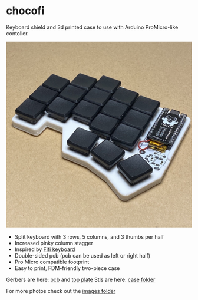 # chocofi

Keyboard shield and 3d printed case to use with Arduino ProMicro-like contoller.

![Photo of a chocofi keyboard](/images/IMG_7067.jpeg)

- Split keyboard with 3 rows, 5 columns, and 3 thumbs per half
- Increased pinky column stagger
- Inspired by [Fifi keyboard](https://github.com/raychengy/fifi_split_keeb)
- Double-sided pcb (pcb can be used as left or right half)
- Pro Micro compatible footprint
- Easy to print, FDM-friendly two-piece case

Gerbers are here: [pcb](/pcb/gerber.zip) and [top plate](/pcb/gerber-plate.zip)
Stls are here: [case folder](/case)

For more photos check out the [images folder](/images)

